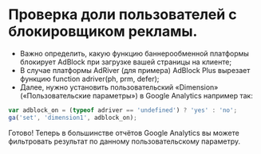 # Проверка доли пользователей с блокировщиком рекламы.
- Важно определить, какую функцию баннерообменной платформы блокирует AdBlock при загрузке вашей страницы на клиенте;
- В случае платформы AdRiver (для примера) AdBlock Plus вырезает функцию function adriver(ph, prm, defer);
- Далее, нужно установить пользовательский «Dimension» («Пользовательские параметры») в Google Analytics например так:
```js
var adblock_on = (typeof adriver == 'undefined') ? 'yes' : 'no';
ga('set', 'dimension1', adblock_on);
```
Готово! Теперь в большинстве отчётов Google Analytics вы
можете фильтровать результат по данному
пользовательскому параметру.
